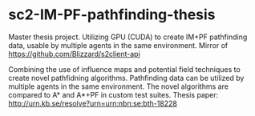 # sc2-IM-PF-pathfinding-thesis
Master thesis project. Utilizing GPU (CUDA) to create IM+PF pathfinding data, usable by multiple agents in the same environment. Mirror of https://github.com/Blizzard/s2client-api

Combining the use of influence maps and potential field techniques to create novel pathfidning algorithms. Pathfinding data can be utilized by multiple agents in the same environment.
The novel algorithms are compared to A* and A*+PF in custom test suites. 
Thesis paper: http://urn.kb.se/resolve?urn=urn:nbn:se:bth-18228

